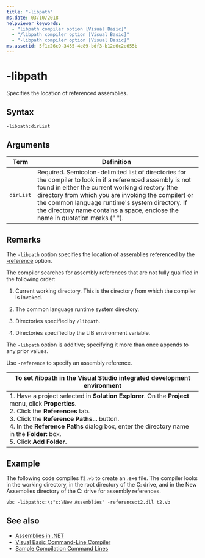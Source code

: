 ```yaml
---
title: "-libpath"
ms.date: 03/10/2018
helpviewer_keywords: 
  - "libpath compiler option [Visual Basic]"
  - "/libpath compiler option [Visual Basic]"
  - "-libpath compiler option [Visual Basic]"
ms.assetid: 5f1c26c9-3455-4e89-bdf3-b12d6c2e655b
---
```

# -libpath
Specifies the location of referenced assemblies.  
  
## Syntax  
  
```  
-libpath:dirList  
```  
  
## Arguments  
  
|Term|Definition|  
|---|---|  
|`dirList`|Required. Semicolon-delimited list of directories for the compiler to look in if a referenced assembly is not found in either the current working directory (the directory from which you are invoking the compiler) or the common language runtime's system directory. If the directory name contains a space, enclose the name in quotation marks (" ").|  
  
## Remarks  
 The `-libpath` option specifies the location of assemblies referenced by the [-reference](../../../visual-basic/reference/command-line-compiler/reference.md) option.  
  
 The compiler searches for assembly references that are not fully qualified in the following order:  
  
1.  Current working directory. This is the directory from which the compiler is invoked.  
  
2.  The common language runtime system directory.  
  
3.  Directories specified by `/libpath`.  
  
4.  Directories specified by the LIB environment variable.  
  
 The `-libpath` option is additive; specifying it more than once appends to any prior values.  
  
 Use `-reference` to specify an assembly reference.  
  
|To set /libpath in the Visual Studio integrated development environment|  
|---|  
|1.  Have a project selected in **Solution Explorer**. On the **Project** menu, click **Properties**. <br />2.  Click the **References** tab.<br />3.  Click the **Reference Paths...** button.<br />4.  In the **Reference Paths** dialog box, enter the directory name in the **Folder:** box.<br />5.  Click **Add Folder**.|  
  
## Example  
 The following code compiles `T2.vb` to create an .exe file. The compiler looks in the working directory, in the root directory of the C: drive, and in the New Assemblies directory of the C: drive for assembly references.  
  
```console  
vbc -libpath:c:\;"c:\New Assemblies" -reference:t2.dll t2.vb  
```  
  
## See also

- [Assemblies in .NET](../../../standard/assembly/index.md)
- [Visual Basic Command-Line Compiler](../../../visual-basic/reference/command-line-compiler/index.md)
- [Sample Compilation Command Lines](../../../visual-basic/reference/command-line-compiler/sample-compilation-command-lines.md)
